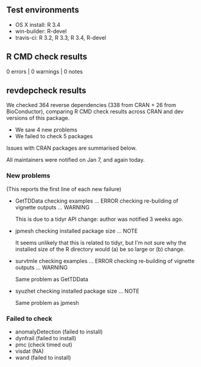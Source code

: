 ## Test environments

* OS X install: R 3.4
* win-builder: R-devel
* travis-ci: R 3.2, R 3.3, R 3.4, R-devel

## R CMD check results

0 errors | 0 warnings | 0 notes

## revdepcheck results

We checked 364 reverse dependencies (338 from CRAN + 26 from BioConductor), comparing R CMD check results across CRAN and dev versions of this package.

 * We saw 4 new problems
 * We failed to check 5 packages

Issues with CRAN packages are summarised below.

All maintainers were notified on Jan 7, and again today.

### New problems
(This reports the first line of each new failure)

* GetTDData
  checking examples ... ERROR
  checking re-building of vignette outputs ... WARNING
  
  This is due to a tidyr API change: author was notified 3 weeks ago.

* jpmesh
  checking installed package size ... NOTE
  
  It seems unlikely that this is related to tidyr, but I'm not sure why
  the installed size of the R directory would (a) be so large or (b)
  change.

* survtmle
  checking examples ... ERROR
  checking re-building of vignette outputs ... WARNING
  
  Same problem as GetTDData

* syuzhet
  checking installed package size ... NOTE
  
  Same problem as jpmesh

### Failed to check

* anomalyDetection (failed to install)
* dynfrail         (failed to install)
* pmc              (check timed out)
* visdat           (NA)
* wand             (failed to install)
